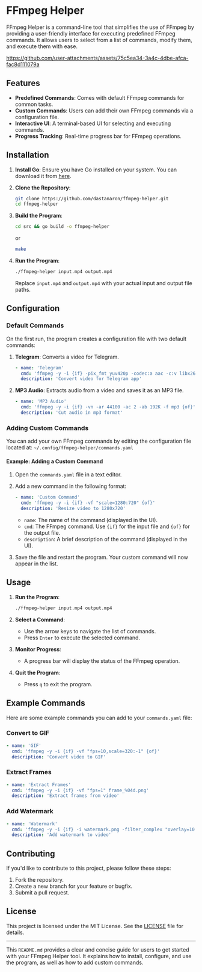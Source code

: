 # FFmpeg Helper

FFmpeg Helper is a command-line tool that simplifies the use of FFmpeg by providing a user-friendly interface for executing predefined FFmpeg commands. It allows users to select from a list of commands, modify them, and execute them with ease.

https://github.com/user-attachments/assets/75c5ea34-3a4c-4dbe-afca-fac8d111079a

## Features

- **Predefined Commands**: Comes with default FFmpeg commands for common tasks.
- **Custom Commands**: Users can add their own FFmpeg commands via a configuration file.
- **Interactive UI**: A terminal-based UI for selecting and executing commands.
- **Progress Tracking**: Real-time progress bar for FFmpeg operations.

## Installation

1. **Install Go**: Ensure you have Go installed on your system. You can download it from [here](https://golang.org/dl/).

2. **Clone the Repository**:
   ```bash
   git clone https://github.com/dastanaron/ffmpeg-helper.git
   cd ffmpeg-helper
   ```

3. **Build the Program**:
   ```bash
   cd src && go build -o ffmpeg-helper
   ```

   or
   ```bash
   make
   ```

4. **Run the Program**:
   ```bash
   ./ffmpeg-helper input.mp4 output.mp4
   ```

   Replace `input.mp4` and `output.mp4` with your actual input and output file paths.

## Configuration

### Default Commands

On the first run, the program creates a configuration file with two default commands:

1. **Telegram**: Converts a video for Telegram.
   ```yaml
   - name: 'Telegram'
     cmd: 'ffmpeg -y -i {if} -pix_fmt yuv420p -codec:a aac -c:v libx264 {of}'
     description: 'Convert video for Telegram app'
   ```

2. **MP3 Audio**: Extracts audio from a video and saves it as an MP3 file.
   ```yaml
   - name: 'MP3 Audio'
     cmd: 'ffmpeg -y -i {if} -vn -ar 44100 -ac 2 -ab 192K -f mp3 {of}'
     description: 'Cut audio in mp3 format'
   ```

### Adding Custom Commands

You can add your own FFmpeg commands by editing the configuration file located at:
`~/.config/ffmpeg-helper/commands.yaml`

#### Example: Adding a Custom Command

1. Open the `commands.yaml` file in a text editor.

2. Add a new command in the following format:
   ```yaml
   - name: 'Custom Command'
     cmd: 'ffmpeg -y -i {if} -vf "scale=1280:720" {of}'
     description: 'Resize video to 1280x720'
   ```

   - `name`: The name of the command (displayed in the UI).
   - `cmd`: The FFmpeg command. Use `{if}` for the input file and `{of}` for the output file.
   - `description`: A brief description of the command (displayed in the UI).

3. Save the file and restart the program. Your custom command will now appear in the list.

## Usage

1. **Run the Program**:
   ```bash
   ./ffmpeg-helper input.mp4 output.mp4
   ```

2. **Select a Command**:
   - Use the arrow keys to navigate the list of commands.
   - Press `Enter` to execute the selected command.

3. **Monitor Progress**:
   - A progress bar will display the status of the FFmpeg operation.

4. **Quit the Program**:
   - Press `q` to exit the program.

## Example Commands

Here are some example commands you can add to your `commands.yaml` file:

### Convert to GIF
```yaml
- name: 'GIF'
  cmd: 'ffmpeg -y -i {if} -vf "fps=10,scale=320:-1" {of}'
  description: 'Convert video to GIF'
```

### Extract Frames
```yaml
- name: 'Extract Frames'
  cmd: 'ffmpeg -y -i {if} -vf "fps=1" frame_%04d.png'
  description: 'Extract frames from video'
```

### Add Watermark
```yaml
- name: 'Watermark'
  cmd: 'ffmpeg -y -i {if} -i watermark.png -filter_complex "overlay=10:10" {of}'
  description: 'Add watermark to video'
```

## Contributing

If you'd like to contribute to this project, please follow these steps:

1. Fork the repository.
2. Create a new branch for your feature or bugfix.
3. Submit a pull request.

## License

This project is licensed under the MIT License. See the [LICENSE](LICENSE) file for details.

---

This `README.md` provides a clear and concise guide for users to get started with your FFmpeg Helper tool. It explains how to install, configure, and use the program, as well as how to add custom commands.
